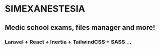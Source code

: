 # SIMEXANESTESIA
## Medic school exams, files manager and more!
### Laravel + React + Inertia + TailwindCSS + SASS ...